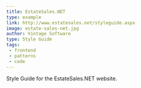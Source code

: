 ```yaml
---
title: EstateSales.NET
type: example
link: http://www.estatesales.net/styleguide.aspx
image: estate-sales-net.jpg
author: Vintage Software
type: Style Guide
tags:
 - frontend
 - patterns
 - code
---
```


Style Guide for the EstateSales.NET website.
